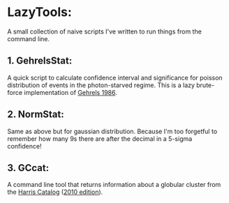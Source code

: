 # LazyTools:
A small collection of naive scripts I've written to run things from the command line.

## 1. GehrelsStat:
A quick script to calculate confidence interval and significance for poisson distribution of events in the photon-starved regime. This is a lazy brute-force implementation of [Gehrels 1986](http://adsabs.harvard.edu/abs/1986ApJ...303..336G).

## 2. NormStat:
Same as above but for gaussian distribution. Because I'm too forgetful to remember how many 9s there are after the decimal in a 5-sigma confidence!

## 3. GCcat:
A command line tool that returns information about a globular cluster from the [Harris Catalog](http://adsabs.harvard.edu/abs/1996AJ....112.1487H) ([2010 edition](http://www.physics.mcmaster.ca/~harris/Databases.html)).
